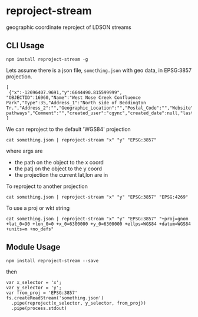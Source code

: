 reproject-stream
================

geographic coordinate reproject of LDSON streams


CLI Usage
---------

    npm install reproject-stream -g

Lets assume there is a json file, `something.json` with geo data, in EPSG:3857 projection.


    [
     {"x":-12696407.9691,"y":6644490.815599999", "OBJECTID":16960,"Name":"West Nose Creek Confluence Park","Type":35,"Address_1":"North side of Beddington Tr.","Address_2":"","Geographic_Location":"","Postal_Code":"","Website":"","Status":1,"Reasons":"","Programs_and_Services":"Various pathways","Comment":"","created_user":"cgync","created_date":null,"last_edited_user":"cgync","last_edited_date":1390861153000}
    ]

We can reproject to the default 'WGS84' projection

    cat something.json | reproject-stream "x" "y" "EPSG:3857"

where args are

  - the path on the object to the x coord
  - the patj on the object to the y coord
  - the projection the current lat,lon are in


To reproject to another projection

    cat something.json | reproject-stream "x" "y" "EPSG:3857" "EPSG:4269"

To use a proj or wkt string

    cat something.json | reproject-stream "x" "y" "EPSG:3857" "+proj=gnom +lat_0=90 +lon_0=0 +x_0=6300000 +y_0=6300000 +ellps=WGS84 +datum=WGS84 +units=m +no_defs"



Module Usage
------------

    npm install reproject-stream --save

then

    var x_selector = 'x';
    var y_selector = 'y';
    var from_proj = 'EPSG:3857'
    fs.createReadStream('something.json')
      .pipe(reproject(x_selector, y_selector, from_proj))
      .pipe(process.stdout)



